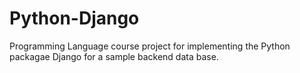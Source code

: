 # Python-Django
 Programming Language course project for implementing the Python packagae Django for a sample backend data base.
